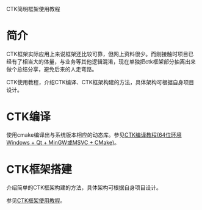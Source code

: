 CTK简明框架使用教程

# 简介

CTK框架实际应用上来说框架还比较可靠，但网上资料很少。而刚接触时项目已经有了相当大的体量，与业务等其他逻辑混淆，现在单独把ctk框架部分抽离出来做个总结分享，避免后来的人走弯路。

CTK使用教程，介绍CTK编译、CTK框架构建的方法，具体架构可根据自身项目设计。

# CTK编译

使用cmake编译出与系统版本相应的动态库。参见[CTK编译教程(64位环境 Windows + Qt + MinGW或MSVC + CMake)](https://www.ljjyy.com/archives/2021/02/100643.html)。

# CTK框架搭建

介绍简单的CTK框架构建的方法，具体架构可根据自身项目设计。

参见[CTK框架使用教程](https://www.ljjyy.com/archives/2021/03/100644.html)。
